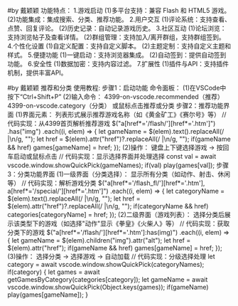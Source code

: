 #by 戴颖颖
功能特点：
1.游戏启动
(1)多平台支持：兼容 Flash 和 HTML5 游戏。
(2)功能集成：集成搜索、分类、推荐功能。
2.用户交互
(1)评论系统：支持查看、点赞、回复评论。
(2)历史记录：自动记录游戏历史。
3.社区互动
(1)论坛浏览：支持浏览帖子及查看详情。
(2)群组管理：支持加入/离开群组，支持群组签到。
4.个性化设置
(1)自定义配置：支持自定义脚本。
(2)主题定制：支持自定义主题和样式。
5.便捷功能
(1)一键启动：支持浏览器集成。
(2)自动签到：提供自动签到功能。
6.安全性
(1)数据加密：支持内容过滤。
7.扩展性
(1)插件与API：支持插件机制，提供丰富API。

#by 戴颖颖
推荐和分类
使用教程:
步骤1：启动功能
命令面板：
(1)在VSCode中按下“Ctrl+Shift+P”
(2)输入命令：
4399-on-vscode.recommended（推荐）
4399-on-vscode.category（分类）
或鼠标点击推荐或分类
步骤2：推荐功能界面
(1)界面元素：
列表形式展示推荐游戏名称（如《黄金矿工》《赛尔号》等）
// 代码实现：从4399首页解析推荐游戏
$("a[href*='/flash/'][href*='.htm']")
  .has("img")
  .each((i, elem) => {
    let gameName = $(elem).text().replaceAll(/ |\n/g, "");
    let href = $(elem).attr("href")?.replaceAll(/ |\n/g, "");
    if(gameName && href) games[gameName] = href;
  });
(2)操作：
键盘上下键选择游戏 → 按回车启动或鼠标点击
// 代码实现：显示选择界面并处理选择
const val = await vscode.window.showQuickPick(gameNames);
if(val) play(games[val]);
步骤3：分类功能界面
(1)一级界面（分类选择）：
显示所有分类（如动作、射击、休闲等）
// 代码实现：解析游戏分类
$("a[href*='/flash_fl/'][href*='.htm'], a[href*='/special/'][href*='.htm']")
  .each((i, elem) => {
    let categoryName = $(elem).text().replaceAll(/ |\n/g, "");
    let href = $(elem).attr("href")?.replaceAll(/ |\n/g, "");
    if(categoryName && href) categories[categoryName] = href;
  });
(2)二级界面（游戏列表）：
选择分类后展示该类型下的游戏（如选择"动作"显示《拳皇》《火柴人》等）
// 代码实现：获取分类下的游戏
$("a[href*='/flash/'][href*='.htm']:has(img)")
  .each((i, elem) => {
    let gameName = $(elem).children("img").attr("alt");
    let href = $(elem).attr("href");
    if(gameName && href) games[gameName] = href;
  });
(3)操作：
选择分类 → 选择游戏 → 自动加载
// 代码实现：分级选择处理
let category = await vscode.window.showQuickPick(categoryNames);
if(category) {
  let games = await getGamesByCategory(categories[category]);
  let gameName = await vscode.window.showQuickPick(Object.keys(games));
  if(gameName) play(games[gameName]);
}

